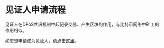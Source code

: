 # 见证人申请流程

见证人在DPoS共识机制中起记录交易、产生区块的作用，与比特币网络中矿工的作用相似。

如您想申请成为见证人，请点击[这里](https://github.com/gxchain/gxb-core/wiki/how_to_become_an_active_witness)。



